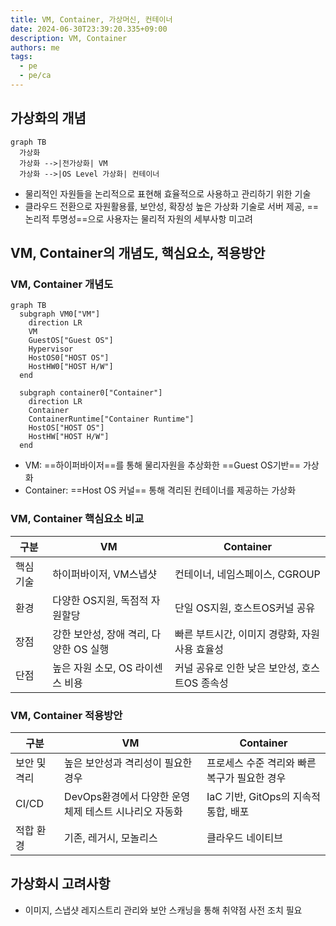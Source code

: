 ```yaml
---
title: VM, Container, 가상머신, 컨테이너
date: 2024-06-30T23:39:20.335+09:00
description: VM, Container
authors: me
tags:
  - pe
  - pe/ca 
---
```


## 가상화의 개념

```mermaid
graph TB
  가상화
  가상화 -->|전가상화| VM
  가상화 -->|OS Level 가상화| 컨테이너
```

- 물리적인 자원들을 논리적으로 표현해 효율적으로 사용하고 관리하기 위한 기술
- 클라우드 전환으로 자원활용률, 보안성, 확장성 높은 가상화 기술로 서버 제공, ==논리적 투명성==으로 사용자는 물리적 자원의 세부사항 미고려

## VM, Container의 개념도, 핵심요소, 적용방안

### VM, Container 개념도

```mermaid
graph TB
  subgraph VM0["VM"]
    direction LR
    VM
    GuestOS["Guest OS"]
    Hypervisor
    HostOS0["HOST OS"]
    HostHW0["HOST H/W"]
  end

  subgraph container0["Container"]
    direction LR
    Container
    ContainerRuntime["Container Runtime"]
    HostOS["HOST OS"]
    HostHW["HOST H/W"]
  end
```

- VM: ==하이퍼바이저==를 통해 물리자원을 추상화한 ==Guest OS기반== 가상화
- Container: ==Host OS 커널== 통해 격리된 컨테이너를 제공하는 가상화

### VM, Container 핵심요소 비교

| 구분 | VM | Container |
| --- | --- | --- |
| 핵심기술 | 하이퍼바이저, VM스냅샷 | 컨테이너, 네임스페이스, CGROUP |
| 환경 | 다양한 OS지원, 독점적 자원할당 | 단일 OS지원, 호스트OS커널 공유 |
| 장점 | 강한 보안성, 장애 격리, 다양한 OS 실행 | 빠른 부트시간, 이미지 경량화, 자원사용 효율성 |
| 단점 | 높은 자원 소모, OS 라이센스 비용 | 커널 공유로 인한 낮은 보안성, 호스트OS 종속성 |

### VM, Container 적용방안

| 구분 | VM | Container |
| --- | --- | --- |
| 보안 및 격리 | 높은 보안성과 격리성이 필요한 경우 | 프로세스 수준 격리와 빠른 복구가 필요한 경우 |
| CI/CD | DevOps환경에서 다양한 운영체제 테스트 시나리오 자동화 | IaC 기반, GitOps의 지속적 통합, 배포 |
| 적합 환경 | 기존, 레거시, 모놀리스 | 클라우드 네이티브 |

## 가상화시 고려사항

- 이미지, 스냅샷 레지스트리 관리와 보안 스캐닝을 통해 취약점 사전 조치 필요
